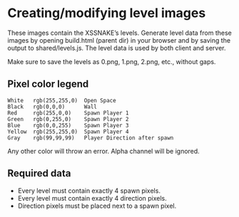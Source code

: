 Creating/modifying level images
===

These images contain the XSSNAKE’s levels. Generate level data from these images
by opening build.html (parent dir) in your browser and by saving the output to
shared/levels.js. The level data is used by both client and server.

Make sure to save the levels as 0.png, 1.png, 2.png, etc., without gaps.

Pixel color legend
---

    White   rgb(255,255,0)  Open Space
    Black   rgb(0,0,0)      Wall
    Red     rgb(255,0,0)    Spawn Player 1
    Green   rgb(0,255,0)    Spawn Player 2
    Blue    rgb(0,0,255)    Spawn Player 3
    Yellow  rgb(255,255,0)  Spawn Player 4
    Gray    rgb(99,99,99)   Player Direction after spawn

Any other color will throw an error. Alpha channel will be ignored.

Required data
---
 * Every level must contain exactly 4 spawn pixels.
 * Every level must contain exactly 4 direction pixels. 
 * Direction pixels must be placed next to a spawn pixel.